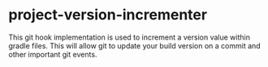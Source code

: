 # project-version-incrementer
This git hook implementation is used to increment a version value within gradle files. This will allow git to update your build version on a commit and other important git events.
